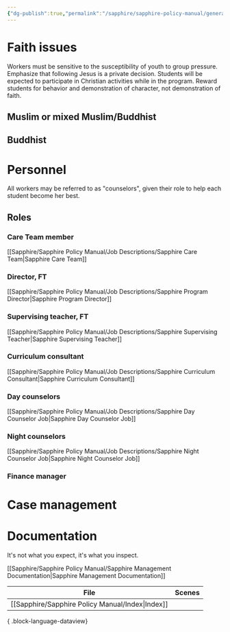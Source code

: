 ```yaml
---
{"dg-publish":true,"permalink":"/sapphire/sapphire-policy-manual/general-policies/"}
---
```



# Faith issues
Workers must be sensitive to the susceptibility of youth to group pressure.
Emphasize that following Jesus is a private decision.
Students will be expected to participate in Christian activities while in the program.
Reward students for behavior and demonstration of character, not demonstration of faith.



## Muslim or mixed Muslim/Buddhist

## Buddhist

# Personnel
All workers may be referred to as "counselors",  given their role to help each student become her best.
## Roles
### Care Team member
[[Sapphire/Sapphire Policy Manual/Job Descriptions/Sapphire Care Team\|Sapphire Care Team]]
### Director, FT
[[Sapphire/Sapphire Policy Manual/Job Descriptions/Sapphire Program Director\|Sapphire Program Director]]
### Supervising teacher, FT
[[Sapphire/Sapphire Policy Manual/Job Descriptions/Sapphire Supervising Teacher\|Sapphire Supervising Teacher]]
### Curriculum consultant
[[Sapphire/Sapphire Policy Manual/Job Descriptions/Sapphire Curriculum Consultant\|Sapphire Curriculum Consultant]]
### Day counselors
[[Sapphire/Sapphire Policy Manual/Job Descriptions/Sapphire Day Counselor Job\|Sapphire Day Counselor Job]]
### Night counselors
[[Sapphire/Sapphire Policy Manual/Job Descriptions/Sapphire Night Counselor Job\|Sapphire Night Counselor Job]]
### Finance manager

# Case management 






# Documentation
It's not what you expect, it's what you inspect.

[[Sapphire/Sapphire Policy Manual/Sapphire Management Documentation\|Sapphire Management Documentation]]


 | File                                                | Scenes    |
| --------------------------------------------------- | --------- |
| [[Sapphire/Sapphire Policy Manual/Index\|Index]] | <ul></ul> |

{ .block-language-dataview}

